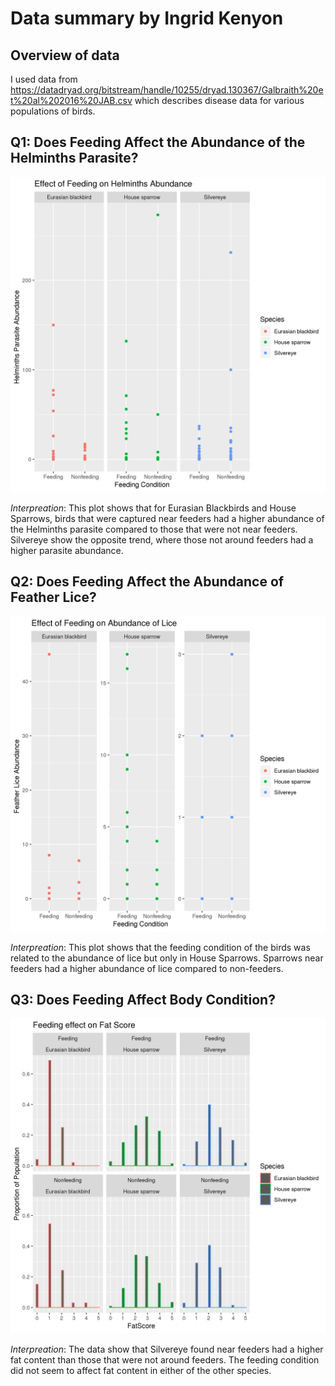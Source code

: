 # Data summary by Ingrid Kenyon

## Overview of data
I used data from https://datadryad.org/bitstream/handle/10255/dryad.130367/Galbraith%20et%20al%202016%20JAB.csv which describes disease data for various populations of birds.

## Q1: Does Feeding Affect the Abundance of the Helminths Parasite?

![](PropertyType_vs_Helminths.png)

*Interpreation*: This plot shows that for Eurasian Blackbirds and House Sparrows, birds that were captured near feeders had a higher abundance of the Helminths parasite compared to those that were not near feeders. Silvereye show the opposite trend, where those not around feeders had a higher parasite abundance.

## Q2: Does Feeding Affect the Abundance of Feather Lice?

![](PropertyType_vs_Lice.png)

*Interpreation*: This plot shows that the feeding condition of the birds was related to the abundance of lice but only in House Sparrows. Sparrows near feeders had a higher abundance of lice compared to non-feeders.

## Q3: Does Feeding Affect Body Condition?

![](Property_Effect_on_FatScore.png)

*Interpreation*: The data show that Silvereye found near feeders had a higher fat content than those that were not around feeders. The feeding condition did not seem to affect fat content in either of the other species. 
